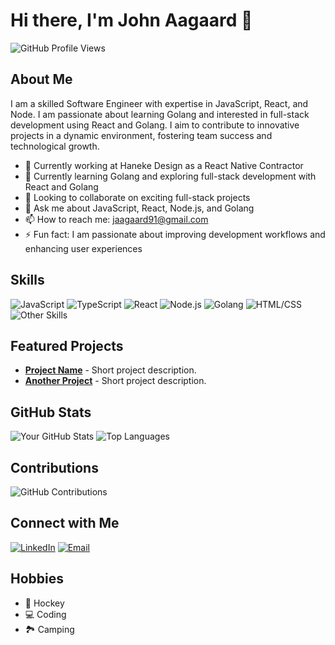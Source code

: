 # Hi there, I'm John Aagaard 👋

![GitHub Profile Views](https://komarev.com/ghpvc/?username=jaagaard01&color=brightgreen)

## About Me

I am a skilled Software Engineer with expertise in JavaScript, React, and Node. I am passionate about learning Golang and interested in full-stack development using React and Golang. I aim to contribute to innovative projects in a dynamic environment, fostering team success and technological growth.

- 🏢 Currently working at Haneke Design as a React Native Contractor
- 🌱 Currently learning Golang and exploring full-stack development with React and Golang
- 👯 Looking to collaborate on exciting full-stack projects
- 💬 Ask me about JavaScript, React, Node.js, and Golang
- 📫 How to reach me: [jaagaard91@gmail.com](mailto:jaagaard91@gmail.com)
- ⚡ Fun fact: I am passionate about improving development workflows and enhancing user experiences

## Skills

![JavaScript](https://img.shields.io/badge/-JavaScript-F7DF1E?logo=javascript&logoColor=black&style=flat)
![TypeScript](https://img.shields.io/badge/-TypeScript-007ACC?logo=typescript&logoColor=white&style=flat)
![React](https://img.shields.io/badge/-React-61DAFB?logo=react&logoColor=black&style=flat)
![Node.js](https://img.shields.io/badge/-Node.js-339933?logo=node.js&logoColor=white&style=flat)
![Golang](https://img.shields.io/badge/-Golang-00ADD8?logo=go&logoColor=white&style=flat)
![HTML/CSS](https://img.shields.io/badge/-HTML/CSS-E34F26?logo=html5&logoColor=white&style=flat)
![Other Skills](https://img.shields.io/badge/-Other%20Skills-grey?style=flat)

## Featured Projects

- [**Project Name**](link-to-repo) - Short project description.
- [**Another Project**](link-to-repo) - Short project description.

## GitHub Stats

![Your GitHub Stats](https://github-readme-stats.vercel.app/api?username=jaagaard01&show_icons=true&hide_border=true)
![Top Languages](https://github-readme-stats.vercel.app/api/top-langs/?username=jaagaard01&layout=compact&hide_border=true)

## Contributions

![GitHub Contributions](https://github-readme-streak-stats.herokuapp.com/?user=jaagaard01&hide_border=true)

## Connect with Me

[![LinkedIn](https://img.shields.io/badge/-LinkedIn-0077B5?logo=linkedin&logoColor=white&style=flat)](https://www.linkedin.com/in/john-aagaard)
[![Email](https://img.shields.io/badge/-Email-D14836?logo=gmail&logoColor=white&style=flat)](mailto:jaagaard91@gmail.com)


## Hobbies

- 🥅 Hockey
- 💻 Coding
- 🏞️ Camping

